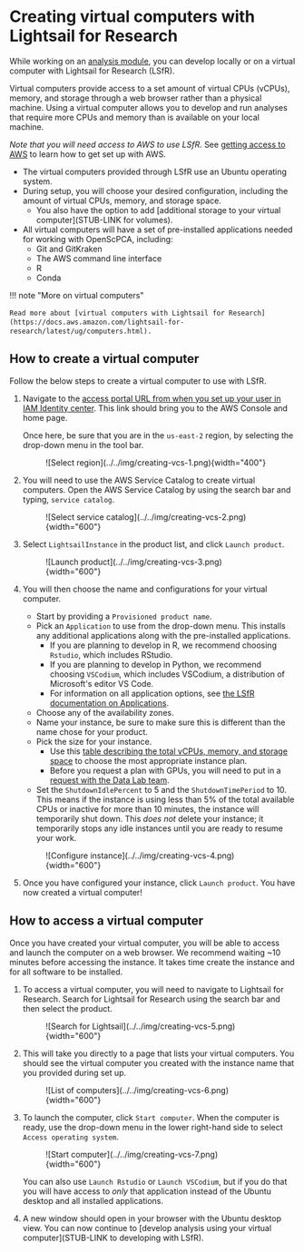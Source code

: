 # Creating virtual computers with Lightsail for Research

While working on an [analysis module](../../contributing-to-analyses/analysis-modules/index.md), you can develop locally or on a virtual computer with Lightsail for Research (LSfR).

Virtual computers provide access to a set amount of virtual CPUs (vCPUs), memory, and storage through a web browser rather than a physical machine.
Using a virtual computer allows you to develop and run analyses that require more CPUs and memory than is available on your local machine.

_Note that you will need access to AWS to use LSfR._
See [getting access to AWS](../../getting-started/accessing-resources/index.md#getting-access-to-aws) to learn how to get set up with AWS.

- The virtual computers provided through LSfR use an Ubuntu operating system.
- During setup, you will choose your desired configuration, including the amount of virtual CPUs, memory, and storage space.
    - You also have the option to add [additional storage to your virtual computer](STUB-LINK for volumes).
- All virtual computers will have a set of pre-installed applications needed for working with OpenScPCA, including:
    - Git and GitKraken
    - The AWS command line interface
    - R
    - Conda

!!! note "More on virtual computers"

    Read more about [virtual computers with Lightsail for Research](https://docs.aws.amazon.com/lightsail-for-research/latest/ug/computers.html).

## How to create a virtual computer

Follow the below steps to create a virtual computer to use with LSfR.

1. Navigate to the [access portal URL from when you set up your user in IAM Identity center](../aws/index.md#joining-iam-identity-center).
This link should bring you to the AWS Console and home page.

    Once here, be sure that you are in the `us-east-2` region, by selecting the drop-down menu in the tool bar.

    <figure markdown="span">
        ![Select region](../../img/creating-vcs-1.png){width="400"}
    </figure>

1. You will need to use the AWS Service Catalog to create virtual computers.
Open the AWS Service Catalog by using the search bar and typing, `service catalog`.

    <figure markdown="span">
        ![Select service catalog](../../img/creating-vcs-2.png){width="600"}
    </figure>

1. Select `LightsailInstance` in the product list, and click `Launch product`.

    <figure markdown="span">
        ![Launch product](../../img/creating-vcs-3.png){width="600"}
    </figure>

1. You will then choose the name and configurations for your virtual computer.

    - Start by providing a `Provisioned product name`.
    <!--TODO Do we want to provide guidance on names?-->
    - Pick an `Application` to use from the drop-down menu.
    This installs any additional applications along with the pre-installed applications.
        - If you are planning to develop in R, we recommend choosing `Rstudio`, which includes RStudio.
        - If you are planning to develop in Python, we recommend choosing `VSCodium`, which includes VSCodium, a distribution of Microsoft's editor VS Code.
        - For information on all application options, see [the LSfR documentation on Applications](https://docs.aws.amazon.com/lightsail-for-research/latest/ug/blueprints-plans.html).
    - Choose any of the availability zones.
    - Name your instance, be sure to make sure this is different than the name chose for your product.
    - Pick the size for your instance.
        - Use this [table describing the total vCPUs, memory, and storage space](https://docs.aws.amazon.com/lightsail-for-research/latest/ug/blueprints-plans.html#plans) to choose the most appropriate instance plan.
        - Before you request a plan with GPUs, you will need to put in a [request with the Data Lab team](../../getting-started/accessing-resources/getting-access-to-compute.md#gpu-instance-access).
    - Set the `ShutdownIdlePercent` to 5 and the `ShutdownTimePeriod` to 10.
    This means if the instance is using less than 5% of the total available CPUs or inactive for more than 10 minutes, the instance will temporarily shut down.
    This _does not_ delete your instance; it temporarily stops any idle instances until you are ready to resume your work.

    <figure markdown="span">
        ![Configure instance](../../img/creating-vcs-4.png){width="600"}
    </figure>

1. Once you have configured your instance, click `Launch product`.
You have now created a virtual computer!

## How to access a virtual computer

Once you have created your virtual computer, you will be able to access and launch the computer on a web browser.
We recommend waiting ~10 minutes before accessing the instance.
It takes time create the instance and for all software to be installed.

1. To access a virtual computer, you will need to navigate to Lightsail for Research.
Search for Lightsail for Research using the search bar and then select the product.

    <figure markdown="span">
        ![Search for Lightsail](../../img/creating-vcs-5.png){width="600"}
    </figure>

1. This will take you directly to a page that lists your virtual computers.
You should see the virtual computer you created with the instance name that you provided during set up.

    <figure markdown="span">
        ![List of computers](../../img/creating-vcs-6.png){width="600"}
    </figure>

1. To launch the computer, click `Start computer`.
When the computer is ready, use the drop-down menu in the lower right-hand side to select `Access operating system`.

    <figure markdown="span">
        ![Start computer](../../img/creating-vcs-7.png){width="600"}
    </figure>

    You can also use `Launch Rstudio` or `Launch VSCodium`, but if you do that you will have access to _only_ that application instead of the Ubuntu desktop and all installed applications.

1. A new window should open in your browser with the Ubuntu desktop view.
You can now continue to [develop analysis using your virtual computer](STUB-LINK to developing with LSfR).
